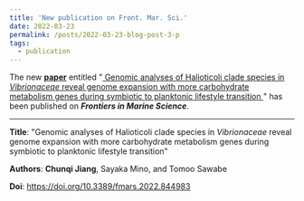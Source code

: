 ```yaml
---
title: 'New publication on Front. Mar. Sci.'
date: 2022-03-23
permalink: /posts/2022-03-23-blog-post-3-p
tags:
  - publication
---
```


The new [**paper**](https://doi.org/10.3389/fmars.2022.844983) entitled "<ins> Genomic analyses of Halioticoli clade species in *Vibrionaceae* reveal genome expansion with more carbohydrate metabolism genes during symbiotic to planktonic lifestyle transition
</ins>" has been published on ***Frontiers in Marine Science***.

***

**Title**: "Genomic analyses of Halioticoli clade species in *Vibrionaceae* reveal genome expansion with more carbohydrate metabolism genes during symbiotic to planktonic lifestyle transition"

**Authors**: **Chunqi Jiang**, Sayaka Mino, and Tomoo Sawabe

**Doi**: https://doi.org/10.3389/fmars.2022.844983
